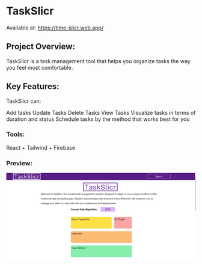 # TaskSlicr
Available at: https://time-slicr.web.app/

## Project Overview:
TaskSlicr is a task management tool that helps you organize tasks the way you feel most comfortable.

## Key Features:
TaskSlicr can:

Add tasks
Update Tasks
Delete Tasks
View Tasks
Visualize tasks in terms of duration and status
Schedule tasks by the method that works best for you

### Tools:
React + Tailwind + Firebase

### Preview:
![App Preview](./preview.gif)
